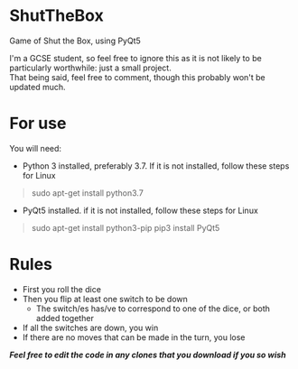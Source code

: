 # ShutTheBox
Game of Shut the Box, using PyQt5  

I'm a GCSE student, so feel free to ignore this as it is not likely to be particularly worthwhile: just a small project.  
That being said, feel free to comment, though this probably won't be updated much.  

# For use
You will need:  
* Python 3 installed, preferably 3.7. If it is not installed, follow these steps for Linux
> sudo apt-get install python3.7

* PyQt5 installed. if it is not installed, follow these steps for Linux
> sudo apt-get install python3-pip
> pip3 install PyQt5

# Rules
* First you roll the dice
* Then you flip at least one switch to be down
  * The switch/es has/ve to correspond to one of the dice, or both added together
* If all the switches are down, you win
* If there are no moves that can be made in the turn, you lose

***Feel free to edit the code in any clones that you download if you so wish***
